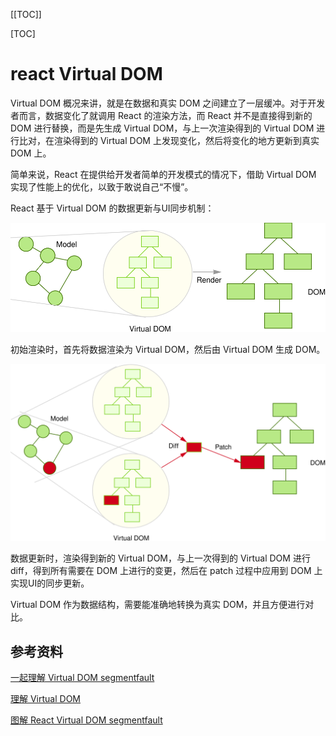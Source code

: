 [[TOC]]

[TOC]



# react Virtual DOM

Virtual DOM 概况来讲，就是在数据和真实 DOM 之间建立了一层缓冲。对于开发者而言，数据变化了就调用 React 的渲染方法，而 React 并不是直接得到新的 DOM 进行替换，而是先生成 Virtual DOM，与上一次渲染得到的 Virtual DOM 进行比对，在渲染得到的 Virtual DOM 上发现变化，然后将变化的地方更新到真实 DOM 上。

简单来说，React 在提供给开发者简单的开发模式的情况下，借助 Virtual DOM 实现了性能上的优化，以致于敢说自己“不慢”。

React 基于 Virtual DOM 的数据更新与UI同步机制：

![React - 初始渲染](./img/014-react-virtual.svg)

初始渲染时，首先将数据渲染为 Virtual DOM，然后由 Virtual DOM 生成 DOM。

![React - 数据更新](./img/015-react-virtual.svg)

数据更新时，渲染得到新的 Virtual DOM，与上一次得到的 Virtual DOM 进行 diff，得到所有需要在 DOM 上进行的变更，然后在 patch 过程中应用到 DOM 上实现UI的同步更新。

Virtual DOM 作为数据结构，需要能准确地转换为真实 DOM，并且方便进行对比。





## 参考资料

[一起理解 Virtual DOM segmentfault](https://segmentfault.com/a/1190000007694388)

[理解 Virtual DOM](https://www.w3cplus.com/javascript/understand-the-Virtual-DOM.html)

[图解 React Virtual DOM segmentfault](https://segmentfault.com/a/1190000010924023)